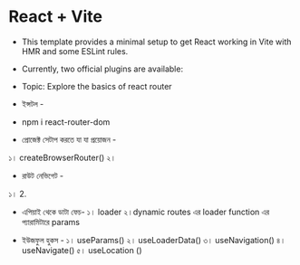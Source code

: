 # React + Vite

- This template provides a minimal setup to get React working in Vite with HMR and some ESLint rules.

- Currently, two official plugins are available:

- Topic: Explore the basics of react router


- ইন্সটল - 

- npm i react-router-dom

- প্রোজেক্ট সেটাপ করতে যা যা প্রয়োজন - 

 ১। createBrowserRouter()
২। <RouterProvider/> 

- রাউট নেভিগেট - 

১। <Link>
2.<NavLink>

- এপিয়াই থেকে ডাটা ফেচ-
১। loader
২।dynamic routes এর loader function এর প্যারামিটারে params

- ইউজফুল হুকস - 
১। useParams()
২। useLoaderData()
৩। useNavigation()
৪।useNavigate() 
৫। useLocation ()


